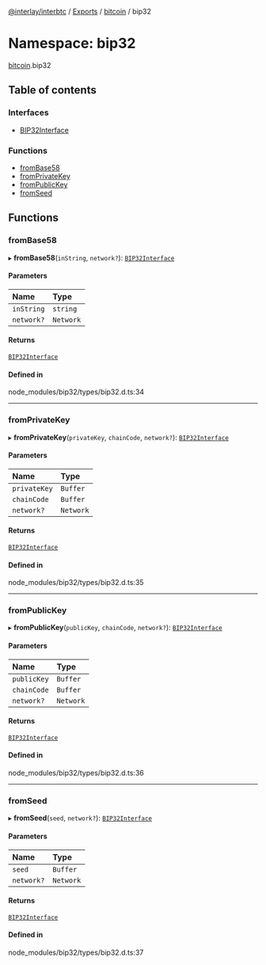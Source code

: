 [@interlay/interbtc](/README.md) / [Exports](/modules.md) / [bitcoin](/modules/bitcoin.md) / bip32

# Namespace: bip32

[bitcoin](/modules/bitcoin.md).bip32

## Table of contents

### Interfaces

- [BIP32Interface](/interfaces/bitcoin.bip32.bip32interface.md)

### Functions

- [fromBase58](/modules/bitcoin.bip32.md#frombase58)
- [fromPrivateKey](/modules/bitcoin.bip32.md#fromprivatekey)
- [fromPublicKey](/modules/bitcoin.bip32.md#frompublickey)
- [fromSeed](/modules/bitcoin.bip32.md#fromseed)

## Functions

### fromBase58

▸ **fromBase58**(`inString`, `network?`): [`BIP32Interface`](/interfaces/bitcoin.bip32.bip32interface.md)

#### Parameters

| Name | Type |
| :------ | :------ |
| `inString` | `string` |
| `network?` | `Network` |

#### Returns

[`BIP32Interface`](/interfaces/bitcoin.bip32.bip32interface.md)

#### Defined in

node_modules/bip32/types/bip32.d.ts:34

___

### fromPrivateKey

▸ **fromPrivateKey**(`privateKey`, `chainCode`, `network?`): [`BIP32Interface`](/interfaces/bitcoin.bip32.bip32interface.md)

#### Parameters

| Name | Type |
| :------ | :------ |
| `privateKey` | `Buffer` |
| `chainCode` | `Buffer` |
| `network?` | `Network` |

#### Returns

[`BIP32Interface`](/interfaces/bitcoin.bip32.bip32interface.md)

#### Defined in

node_modules/bip32/types/bip32.d.ts:35

___

### fromPublicKey

▸ **fromPublicKey**(`publicKey`, `chainCode`, `network?`): [`BIP32Interface`](/interfaces/bitcoin.bip32.bip32interface.md)

#### Parameters

| Name | Type |
| :------ | :------ |
| `publicKey` | `Buffer` |
| `chainCode` | `Buffer` |
| `network?` | `Network` |

#### Returns

[`BIP32Interface`](/interfaces/bitcoin.bip32.bip32interface.md)

#### Defined in

node_modules/bip32/types/bip32.d.ts:36

___

### fromSeed

▸ **fromSeed**(`seed`, `network?`): [`BIP32Interface`](/interfaces/bitcoin.bip32.bip32interface.md)

#### Parameters

| Name | Type |
| :------ | :------ |
| `seed` | `Buffer` |
| `network?` | `Network` |

#### Returns

[`BIP32Interface`](/interfaces/bitcoin.bip32.bip32interface.md)

#### Defined in

node_modules/bip32/types/bip32.d.ts:37
